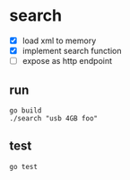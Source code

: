 # search

* [x] load xml to memory
* [x] implement search function
* [ ] expose as http endpoint

## run

```
go build
./search "usb 4GB foo"
```

## test

```
go test
```
